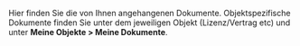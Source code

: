 Hier finden Sie die von Ihnen angehangenen Dokumente. Objektspezifische Dokumente finden Sie unter dem jeweiligen Objekt (Lizenz/Vertrag etc) und unter **Meine Objekte > Meine Dokumente**.
